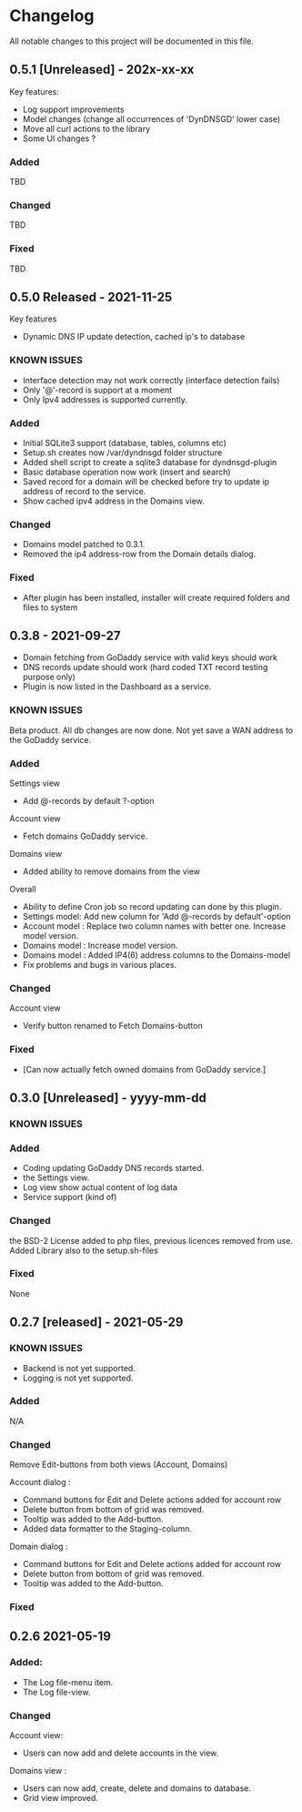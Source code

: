 # Changelog

All notable changes to this project will be documented in this file.

## 0.5.1 [Unreleased] - 202x-xx-xx

Key features:
- Log support improvements
- Model changes (change all occurrences of 'DynDNSGD' lower case)
- Move all curl actions to the library
- Some UI changes ?

### Added
TBD

### Changed
TBD

### Fixed
TBD

## 0.5.0 Released - 2021-11-25

Key features 
- Dynamic DNS IP update detection, cached ip's to database 

### KNOWN ISSUES
- Interface detection may not work correctly (interface detection fails)
- Only '@'-record is support at a moment
- Only Ipv4 addresses is supported currently.

### Added
- Initial SQLite3 support (database, tables, columns etc)
- Setup.sh creates now /var/dyndnsgd folder structure
- Added shell script to create a sqlite3 database for dyndnsgd-plugin
- Basic database operation now work (insert and search)
- Saved record for a domain will be checked before try to update ip address of record to the service.
- Show cached ipv4 address in the Domains view.

### Changed
- Domains model patched to 0.3.1.
- Removed the ip4 address-row from the Domain details dialog. 

### Fixed
- After plugin has been installed, installer will create required folders and files to system


## 0.3.8 - 2021-09-27

* Domain fetching from GoDaddy service with valid keys should work 
* DNS records update should work (hard coded TXT record testing purpose only)
* Plugin is now listed in the Dashboard as a service.

### KNOWN ISSUES

Beta product. All db changes are now done. 
Not yet save a WAN address to the GoDaddy service.   

### Added

Settings view

- Add @-records by default ?-option

Account view

- Fetch domains GoDaddy service.

Domains view

- Added ability to remove domains from the view

Overall

- Ability to define Cron job so record updating can done by this plugin.
- Settings model: Add new column for 'Add @-records by default'-option
- Account model : Replace two column names with better one. Increase model version.
- Domains model : Increase model version.
- Domains model : Added IP4(6) address columns to the Domains-model
- Fix problems and bugs in various places.

### Changed

Account view

- Verify button renamed to Fetch Domains-button

### Fixed

- [Can now actually fetch owned domains from GoDaddy service.]

## 0.3.0 [Unreleased] - yyyy-mm-dd

### KNOWN ISSUES

### Added

- Coding updating GoDaddy DNS records started.
- the Settings view.
- Log view show actual content of log data
- Service support (kind of)

### Changed

the BSD-2 License added to php files, previous licences removed from use. Added Library also to the setup.sh-files

### Fixed

None

## 0.2.7 [released] - 2021-05-29

### KNOWN ISSUES

- Backend is not yet supported.
- Logging is not yet supported.

### Added

N/A

### Changed

Remove Edit-buttons from both views (Account, Domains)

Account dialog :

- Command buttons for Edit and Delete actions added for account row
- Delete button from bottom of grid was removed.
- Tooltip was added to the Add-button.
- Added data formatter to the Staging-column.

Domain dialog :

- Command buttons for Edit and Delete actions added for account row
- Delete button from bottom of grid was removed.
- Tooltip was added to the Add-button.

### Fixed

## 0.2.6   2021-05-19

### Added:

- The Log file-menu item.
- The Log file-view.

### Changed

Account view:

- Users can now add and delete accounts in the view.

Domains view :

- Users can now add, create, delete and domains to database.
- Grid view improved. 
